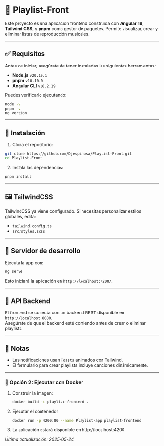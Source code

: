 # 🎵 Playlist-Front

Este proyecto es una aplicación frontend construida con **Angular 18**, **Tailwind CSS**, y **pnpm** como gestor de paquetes. Permite visualizar, crear y eliminar listas de reproducción musicales.

---

## ✅ Requisitos

Antes de iniciar, asegúrate de tener instaladas las siguientes herramientas:

- **Node.js** `v20.19.1`
- **pnpm** `v10.10.0`
- **Angular CLI** `v18.2.19`

Puedes verificarlo ejecutando:

```bash
node -v
pnpm -v
ng version
```

---

## 🚀 Instalación

1. Clona el repositorio:

```bash
git clone https://github.com/Djespinosa/Playlist-Front.git
cd Playlist-Front
```

2. Instala las dependencias:

```bash
pnpm install
```

---

## 🖼️ TailwindCSS

TailwindCSS ya viene configurado. Si necesitas personalizar estilos globales, edita:

- `tailwind.config.ts`
- `src/styles.scss`

---

## 🧪 Servidor de desarrollo

Ejecuta la app con:

```bash
ng serve
```

Esto iniciará la aplicación en `http://localhost:4200/`.

---

## 🔗 API Backend

El frontend se conecta con un backend REST disponible en `http://localhost:8080`.  
Asegúrate de que el backend esté corriendo antes de crear o eliminar playlists.

---


## 📝 Notas

- Las notificaciones usan `Toasts` animados con Tailwind.
- El formulario para crear playlists incluye canciones dinámicamente.

---


### 🚀 Opción 2: Ejecutar con Docker

1. Construir la imagen:

   ```bash
   docker build -t playlist-frontend .


2. Ejecutar el contenedor
    ```bash
    docker run -p 4200:80 --name Playlist-app playlist-frontend


3. La aplicación estará disponible en http://localhost:4200



_Última actualización: 2025-05-24_

